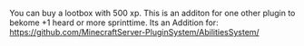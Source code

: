 You can buy a lootbox with 500 xp. This is an additon for one other plugin to bekome +1 heard or more sprinttime. Its an Addition for:
https://github.com/MinecraftServer-PluginSystem/AbilitiesSystem/